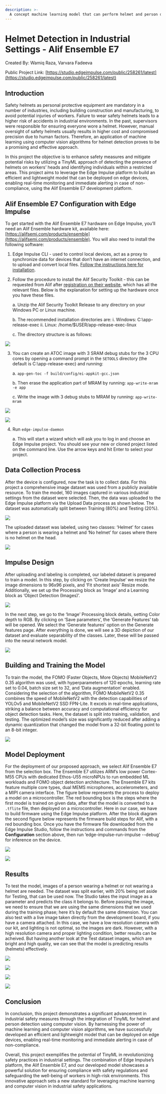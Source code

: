 ```yaml
---
description: >-
  A concept machine learning model that can perform helmet and person detection using computer vision on the Alif Ensemble E7.
---
```


# Helmet Detection in Industrial Settings - Alif Ensemble E7

Created By: Wamiq Raza, Varvara Fadeeva

Public Project Link: [https://studio.edgeimpulse.com/public/258261/latest](https://studio.edgeimpulse.com/public/258261/latest)

## Introduction

Safety helmets as personal protective equipment are mandatory in a number of industries, including building construction and manufacturing, to avoid potential injuries of workers. Failure to wear safety helmets leads to a higher risk of accidents in industrial environments. In the past, supervisors were responsible for ensuring everyone wore a helmet. However, manual oversight of safety helmets usually results in higher cost and compromised precision due to human factors. Therefore, an application of machine learning using computer vision algorithms for helmet detection proves to be a promising and effective approach.

In this project the objective is to enhance safety measures and mitigate potential risks by utilizing a TinyML approach of detecting the presence of helmets on workers’ heads and identifying individuals within a restricted areas. This project aims to leverage the Edge Impulse platform to build an efficient and lightweight model that can be deployed on edge devices, enabling real-time monitoring and immediate alerting in case of non-compliance, using the Alif Ensemble E7 development platform.

## Alif Ensemble E7 Configuration with Edge Impulse

To get started with the Alif Ensemble E7 hardware on Edge Impulse, you’ll need an Alif Ensemble hardware kit, available here:  [https://alifsemi.com/products/ensemble](https://alifsemi.com/products/ensemble).  You will also need to install the following software:

1. Edge Impulse CLI -  used to control local devices, act as a proxy to synchronize data for devices that don’t have an internet connection, and to upload and convert local files. [Follow the instructions here for installation](https://docs.edgeimpulse.com/docs/tools/edge-impulse-cli/cli-installation).

2. Follow the procedure to install the Alif Security Toolkit - this can be requested from Alif after [registration on their website](https://alifsemi.com/login/register), which has all the relevant files. Below is the explanation for setting up the hardware once you have these files.

	a. Unzip the Alif Security Toolkit Release to any directory on your Windows PC or Linux machine.

	b. The recommended <release-location> installation directories are:
		i. Windows: C:\app-release-exec
		ii. Linux: /home/$USER/app-release-exec-linux

	c. The directory structure is as follows:

![](../.gitbook/assets/helmet-detection-alif-ensemble/files.jpg)

3. You can create an ATOC image with 3 SRAM debug stubs for the 3 CPU cores by opening a command prompt in the `SETOOLS` directory (the default is C:\app-release-exec) and running:

	a. `app-gen-toc -f build/config/ei-appkit-gcc.json`

	b. Then erase the application part of MRAM by running:	`app-write-mram -e app`

	c. Write the image with 3 debug stubs to MRAM by running:  `app-write-mram`

![](../.gitbook/assets/helmet-detection-alif-ensemble/command-1.jpg)

![](../.gitbook/assets/helmet-detection-alif-ensemble/command-2.jpg)

4. Run `edge-impulse-daemon`

	a. This will start a wizard which will ask you to log in and choose an Edge Impulse project. You should see your new or cloned project listed on the command line. Use the arrow keys and hit Enter to select your project.

## Data Collection Process

After the device is configured, now the task is to collect data. For this project a comprehensive image dataset was used from a publicly available resource. To train the model, 160 images captured in various industrial settings from the dataset were selected. Then, the data was uploaded to the Edge Impulse platform via the Upload Data process as shown below. The dataset was automatically split between Training (80%) and Testing (20%).

![](../.gitbook/assets/helmet-detection-alif-ensemble/upload.jpg)

The uploaded dataset was labeled, using two classes: ‘Helmet’ for cases where a person is wearing a helmet and ‘No helmet’ for cases where there is no helmet on the head.

![](../.gitbook/assets/helmet-detection-alif-ensemble/helmet.jpg)

## Impulse Design

After uploading and labeling is completed, our labeled dataset is prepared to train a model. In this step, by clicking on ‘Create Impulse’ we resize the image dimensions to 96x96 pixels, and ‘Fit shortest axis’ Resize mode. Additionally, we set up the Processing block as ‘Image’ and a Learning block as ‘Object Detection (Images)’.

![](../.gitbook/assets/helmet-detection-alif-ensemble/impulse.jpg)

In the next step, we go to the ‘Image’ Processing block details, setting Color depth to RGB. By clicking on ‘Save parameters’, the ‘Generate Features’ tab will be opened. We select the ‘Generate features’ option on the Generate features page. After everything is done, we will see a 3D
depiction of our dataset and evaluate separability of the classes. Later, these will be passed into the neural network model.

![](../.gitbook/assets/helmet-detection-alif-ensemble/features.jpg)

## Building and Training the Model

To train the model, the FOMO (Faster Objects, More Objects) MobileNetV2 0.35 algorithm was used, with hyperparameters of 120 epochs, learning rate set to 0.04, batch size set to 32, and ‘Data augmentation’ enabled. Considering the selection of the algorithm, FOMO MobileNetV2 0.35 combines the speed of MobileNetV2 with the detection capabilities of YOLOv5 and MobileNetV2 SSD FPN-Lite. It excels in real-time applications, striking a balance between accuracy and computational efficiency for object detection tasks. Here, the dataset is split into training, validation, and testing. The optimized model’s size was significantly reduced after adding a dynamic quantization that changed the model from a 32-bit floating point to an 8-bit integer.

![](../.gitbook/assets/helmet-detection-alif-ensemble/model.jpg)

## Model Deployment

For the deployment of our proposed approach, we select Alif Ensemble E7 from the selection box.  The Ensemble E7 utilizes ARM’s low power Cortex-M55 CPUs with dedicated Ethos-U55 microNPUs to run embedded ML workloads and FOMO object detection architecture. The Ensemble E7 kits feature multiple core types, dual MEMS microphones, accelerometers, and a MIPI camera interface. The figure below represents the process to deploy a model on a microcontroller. The red bounding box is the steps where the first model is trained on given data, after that the model is converted to a `.tflite` file, then deployed on a microcontroller. Here in our case, we have to build firmware using the Edge Impulse platform. After the block diagram the second figure below represents the firmware build steps for Alif, with a red bounding box. Once you have the firmware file downloaded from the Edge Impulse Studio, follow the instructions and commands from the **Configuration** section above, then run ‘edge-impulse-run-impulse --debug’ for inference on the device.

![](../.gitbook/assets/helmet-detection-alif-ensemble/architecture.jpg)

![](../.gitbook/assets/helmet-detection-alif-ensemble/deployment.jpg)

## Results

To test the model, images of a person wearing a helmet or not wearing a helmet are needed. The dataset was split earlier, with 20% being set aside for Testing, that can be used now. The Studio takes the input image as a parameter and predicts the class it belongs to. Before passing the image, we need to ensure that we are using the same dimensions that we used during the training phase; here it’s by default the same dimension. You can also test with a live image taken directly from the development board, if you have a camera attached. In this case, we have a low resolution camera with our kit, and lighting is not optimal, so the images are dark.  However, with a high resolution camera and proper lighting condition, better results can be acheived. But having another look at the Test dataset images, which are bright and high quality, we can see that the model is predicting results (helmets) effectively. 

![](../.gitbook/assets/helmet-detection-alif-ensemble/testing-1.jpg)

![](../.gitbook/assets/helmet-detection-alif-ensemble/testing-2.jpg)

![](../.gitbook/assets/helmet-detection-alif-ensemble/testing-3.jpg)

![](../.gitbook/assets/helmet-detection-alif-ensemble/testing-4.jpg)

## Conclusion

In conclusion, this project demonstrates a significant advancement in industrial safety measures through the integration of TinyML for helmet and person detection using computer vision. By harnessing the power of machine learning and computer vision algorithms, we have successfully developed an efficient and lightweight model that can be deployed on edge devices, enabling real-time monitoring and immediate alerting in case of non-compliance.

Overall, this project exemplifies the potential of TinyML in revolutionizing safety practices in industrial settings. The combination of Edge Impulse’s platform, the Alif Ensemble E7, and our developed model showcases a powerful solution for ensuring compliance with safety regulations and safeguarding the well-being of workers in high-risk environments. This innovative approach sets a new standard for leveraging machine learning and computer vision in industrial safety applications.

